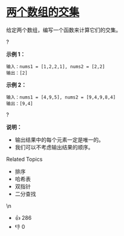 # [两个数组的交集](https://leetcode-cn.com/problems/intersection-of-two-arrays/)

给定两个数组，编写一个函数来计算它们的交集。

?

**示例 1：**

```
输入：nums1 = [1,2,2,1], nums2 = [2,2]
输出：[2]
```

**示例 2：**

```
输入：nums1 = [4,9,5], nums2 = [9,4,9,8,4]
输出：[9,4]
```

?

**说明：**

- 输出结果中的每个元素一定是唯一的。
- 我们可以不考虑输出结果的顺序。

Related Topics

- 排序
- 哈希表
- 双指针
- 二分查找

\n

- 👍 286
- 👎 0